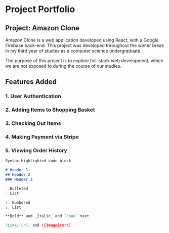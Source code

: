 # Project Portfolio
## Project: Amazon Clone
Amazon Clone is a web application developed using React, with a Google Firebase back-end. This project was developed throughout the winter break in my third year of studies as a computer science undergraduate.

The purpose of this project is to explore full-stack web development, which we are not exposed to during the course of our studies.

## Features Added
### 1. User Authentication

### 2. Adding Items to Shopping Basket

### 3. Checking Out Items

### 4. Making Payment via Stripe

### 5. Viewing Order History


```markdown
Syntax highlighted code block

# Header 1
## Header 2
### Header 3

- Bulleted
- List

1. Numbered
2. List

**Bold** and _Italic_ and `Code` text

[Link](url) and ![Image](src)
```
